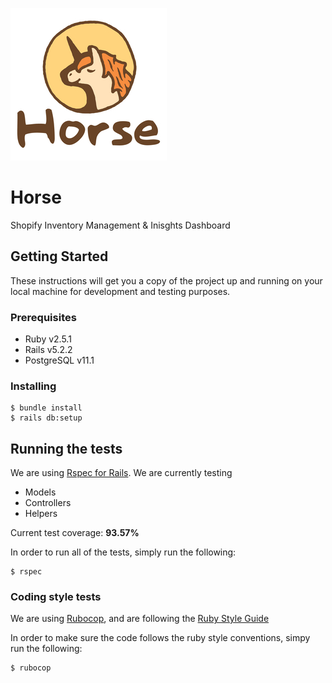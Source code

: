 ![Horse Logo](app/assets/images/brand/resized_logo.jpg)

# Horse

Shopify Inventory Management & Inisghts Dashboard

## Getting Started

These instructions will get you a copy of the project up and running on your local machine for development and testing purposes.

### Prerequisites

* Ruby v2.5.1
* Rails v5.2.2
* PostgreSQL v11.1

### Installing

```
$ bundle install
$ rails db:setup
```

## Running the tests

We are using [Rspec for Rails](https://github.com/rspec/rspec-rails).
We are currently testing
* Models
* Controllers
* Helpers

Current test coverage: **93.57%**

In order to run all of the tests, simply run the following:
```
$ rspec
```

### Coding style tests

We are using [Rubocop](https://github.com/rubocop-hq/rubocop), and are following the [Ruby Style Guide](https://github.com/rubocop-hq/ruby-style-guide)

In order to make sure the code follows the ruby style conventions, simpy run the following:
```
$ rubocop
```
